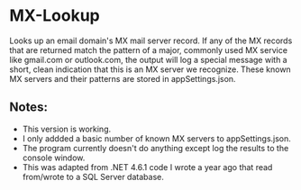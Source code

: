 # MX-Lookup
Looks up an email domain's MX mail server record.
If any of the MX records that are returned match the pattern of a major, commonly used MX service like gmail.com or outlook.com, the output will log a special message with a short, clean indication that this is an MX server we recognize.
These known MX servers and their patterns are stored in appSettings.json.

## Notes:
- This version is working.
- I only addded a basic number of known MX servers to appSettings.json.
- The program currently doesn't do anything except log the results to the console window.
- This was adapted from .NET 4.6.1 code I wrote a year ago that read from/wrote to a SQL Server database.
